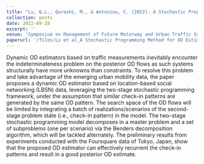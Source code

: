 ```yaml
---
title: "Lu, Q.L., Qurashi, M., & Antoniou, C. (2022). A Stochastic Programming Method for OD Estimation Using LBSN Check-In Data. In 4th Symposium on Management of Future Motorway and Urban Traffic Systems."
collection: posts
date: 2022-09-28
excerpt: ''
venue: 'Symposium on Management of Future Motorway and Urban Traffic Systems'
paperurl: '/files/Lu et al_A Stochastic Programming Method for OD Estimation Using LBSN Check-In Data.pdf'
---
```


Dynamic OD estimators based on traffic measurements inevitably encounter the indeterminateness problem on the posterior OD flows as such systems structurally have more unknowns than constraints. To resolve this problem and take advantage of the emerging urban mobility data, the paper proposes a dynamic OD estimator based on location-based social networking (LBSN) data, leveraging the two-stage stochastic programming framework, under the assumption that similar check-in patterns are generated by the same OD pattern. The search space of the OD flows will be limited by integrating a batch of realizations/scenarios of the second-stage problem state (i.e., check-in pattern) in the model. The two-stage stochastic programming model decomposes in a master problem and a set of subproblems (one per scenario) via the Benders decomposition algorithm, which will be tackled alternately. The preliminary results from experiments conducted with the Foursquare data of Tokyo, Japan, show that the proposed OD estimator can effectively recurrent the check-in patterns and result in a good posterior OD estimate.